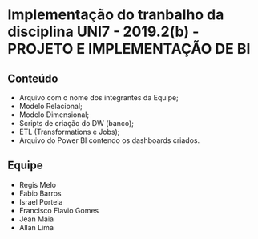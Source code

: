 # Implementação do tranbalho da disciplina UNI7 - 2019.2(b) - PROJETO E IMPLEMENTAÇÃO DE BI

## Conteúdo
- Arquivo com o nome dos integrantes da Equipe;
- Modelo Relacional;
- Modelo Dimensional;
- Scripts de criação do DW (banco);
- ETL (Transformations e Jobs);
- Arquivo do Power BI contendo os dashboards criados.

## Equipe
- Regis Melo
- Fabio Barros
- Israel Portela
- Francisco Flavio Gomes
- Jean Maia
- Allan Lima
